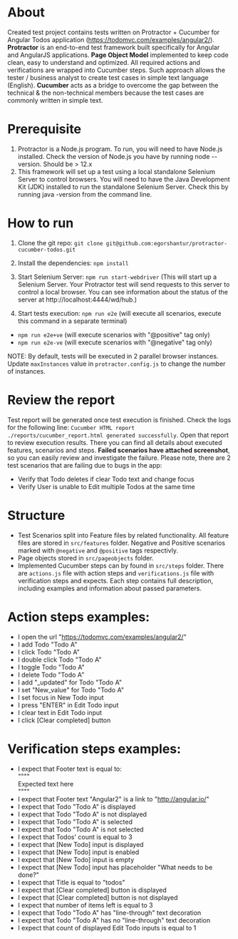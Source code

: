 # About
Created test project contains tests written on Protractor + Cucumber for Angular Todos application (https://todomvc.com/examples/angular2/). **Protractor** is an end-to-end test framework built specifically for Angular and AngularJS applications. **Page Object Model** implemented to keep code clean, easy to understand and optimized. All required actions and verifications are wrapped into Cucumber steps. Such approach allows the tester / business analyst to create test cases in simple text language (English). **Cucumber** acts as a bridge to overcome the gap between the technical & the non-technical members because the test cases are commonly written in simple text.

# Prerequisite
1. Protractor is a Node.js program. To run, you will need to have Node.js installed. Check the version of Node.js you have by running node --version. Should be > 12.x
1. This framework will set up a test using a local standalone Selenium Server to control browsers. You will need to have the Java Development Kit (JDK) installed to run the standalone Selenium Server. Check this by running java -version from the command line.

# How to run
1. Clone the git repo: `git clone git@github.com:egorshantur/protractor-cucumber-todos.git`
1. Install the dependencies: `npm install`
1. Start Selenium Server: `npm run start-webdriver` (This will start up a Selenium Server. Your Protractor test will send requests to this server to control a local browser. You can see information about the status of the server at http://localhost:4444/wd/hub.)

1. Start tests execution: `npm run e2e` (will execute all scenarios, execute this command in a separate terminal)

* `npm run e2e+ve` (will execute scenarios with "@positive" tag only)
* `npm run e2e-ve` (will execute scenarios with "@negative" tag only)

 NOTE: By default, tests will be executed in 2 parallel browser instances. Update `maxInstances` value in `protractor.config.js` to change the number of instances.

# Review the report
Test report will be generated once test execution is finished. Check the logs for the following line: `Cucumber HTML report ./reports/cucumber_report.html generated successfully`. Open that report to review execution results. There you can find all details about executed features, scenarios and steps. **Failed scenarios have attached screenshot**, so you can easily review and investigate the failure.
Please note, there are 2 test scenarios that are failing due to bugs in the app:
- Verify that Todo deletes if clear Todo text and change focus
- Verify User is unable to Edit multiple Todos at the same time


# Structure
* Test Scenarios split into Feature files by related functionality. All feature files are stored in `src/features` folder.  Negative and Positive scenarios marked with  `@negative` and `@positive` tags respectivly. 
* Page objects stored in `src/pageobjects` folder.
* Implemented Cucumber steps can by found in `src/steps` folder. There are `actions.js` file with action steps and `verifications.js` file with verification steps and expects. Each step contains full description, including examples and information about passed parameters. 

# Action steps examples:
* I open the url "https://todomvc.com/examples/angular2/"
* I add Todo "Todo A"
* I click Todo "Todo A"
* I double click Todo "Todo A"
* I toggle Todo "Todo A"
* I delete Todo "Todo A"
* I add "_updated" for Todo "Todo A"
* I set "New_value" for Todo "Todo A"
* I set focus in New Todo input
* I press "ENTER" in Edit Todo input
* I clear text in Edit Todo input
* I click [Clear completed] button

# Verification steps examples:
 * I expect that Footer text is equal to:
 <br>""""
 <br>Expected text here
 <br>""""
 * I expect that Footer text "Angular2" is a link to "http://angular.io/"
 * I expect that Todo "Todo A" is displayed
 * I expect that Todo "Todo A" is not displayed
 * I expect that Todo "Todo A" is selected
 * I expect that Todo "Todo A" is not selected
 * I expect that Todos' count is equal to 3
 * I expect that [New Todo] input is displayed
 * I expect that [New Todo] input is enabled
 * I expect that [New Todo] input is empty
 * I expect that [New Todo] input has placeholder "What needs to be done?"
 * I expect that Title is equal to "todos"
 * I expect that [Clear completed] button is displayed
 * I expect that [Clear completed] button is not displayed
 * I expect that number of items left is equal to 3
 * I expect that Todo "Todo A" has "line-through" text decoration
 * I expect that Todo "Todo A" has no "line-through" text decoration
 * I expect that count of displayed Edit Todo inputs is equal to 1